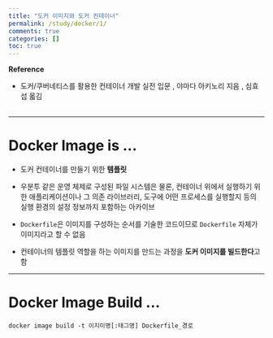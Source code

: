 ```yaml
---
title: "도커 이미지와 도커 컨테이너"
permalink: /study/docker/1/
comments: true
categories: []
toc: true
---
```


**Reference**

- 도커/쿠버네티스를 활용한 컨테이너 개발 실전 입문 , 야마다 아키노리 지음 , 심효섭 옯김
<br><br>

---

# Docker Image is ...

- 도커 컨테이너를 만들기 위한 **템플릿**

- 우분투 같은 운영 체제로 구성된 파일 시스템은 물론, 컨테이너 위에서 실행하기 위한 애플리케이션이나 그 의존 라이브러리, 도구에 어떤 프로세스를 실행할지 등의 실행 환경의 설정 정보까지 포함하는 아카이브

- `Dockerfile`은 이미지를 구성하는 순서를 기술한 코드이므로 `Dockerfile` 자체가 이미지라고 할 수 없음

- 컨테이너의 템플릿 역할을 하는 이미지를 만드는 과정을 **도커 이미지를 빌드한다**고 함

---

# Docker Image Build ...

```
docker image build -t 이지미명[:태그명] Dockerfile_경로
```
